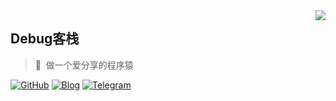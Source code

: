<a href="#">
<img align="right" src='https://github-readme-stats.vercel.app/api?username=debuginn&show_icons=true&theme=default'>
</a>

## Debug客栈

> 🤠 &nbsp;做一个爱分享的程序猿

[![GitHub](https://img.shields.io/badge/dynamic/json?logo=github&label=GitHub+Followers&labelColor=282c34&style=flat-square&color=181717&query=%24.data.totalSubs&url=https%3A%2F%2Fapi.spencerwoo.com%2Fsubstats%2F%3Fsource%3Dgithub%26queryKey%3Ddebuginn&longCache=true)](https://github.com/debuginn)
[![Blog](https://img.shields.io/badge/-https://debuginn.cn-0e83cd?style=flat-square&logo=Blogger&logoColor=fff)](https://debuginn.cn)
[![Telegram](https://img.shields.io/badge/-t.me/debuginn-3db6f1?style=flat-square&logo=Telegram&logoColor=2ca5e0)](https://t.me/debuginn)


